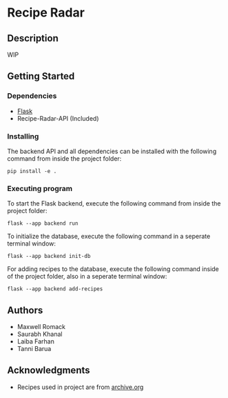 # Recipe Radar

## Description

WIP

## Getting Started

### Dependencies

* [Flask](https://pypi.org/project/Flask/)
* Recipe-Radar-API (Included)

### Installing

The backend API and all dependencies can be installed with the following command from inside the project folder:
```
pip install -e .
```

### Executing program

To start the Flask backend, execute the following command from inside the project folder:
```
flask --app backend run
```

To initialize the database, execute the following command in a seperate terminal window:
```
flask --app backend init-db
```

For adding recipes to the database, execute the following command inside of the project folder, also in a seperate terminal window:
```
flask --app backend add-recipes
```

## Authors

* Maxwell Romack
* Saurabh Khanal
* Laiba Farhan
* Tanni Barua

## Acknowledgments

* Recipes used in project are from [archive.org](https://archive.org/details/cooking-recipes)

